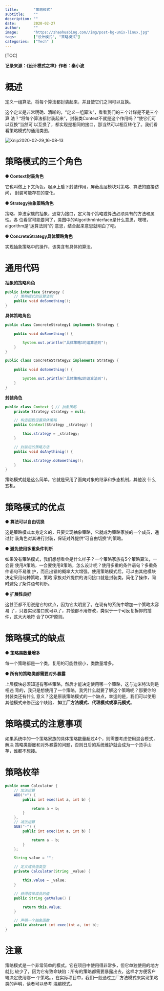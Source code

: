 ```yaml
---
title:       "策略模式"
subtitle:    ""
description: ""
date:        2020-02-27
author:      ""
image:       "https://zhaohuabing.com//img/post-bg-unix-linux.jpg"
tags:        ["设计模式", "策略模式"]
categories:  ["Tech" ]
---
```


[TOC]

**记录来源：《设计模式之禅》作者：秦小波**  

# 概述

定义一组算法，将每个算法都封装起来，并且使它们之间可以互换。

这个定义是非常明确、清晰的，“定义一组算法”，看看我们的三个计谋是不是三个算 法？“将每个算法都封装起来”，封装类Context不就是这个作用吗？“使它们可以互换”当然可 以互换了，都实现是相同的接口，那当然可以相互转化了。我们看看策略模式的通用类图，

![Xnip2020-02-29_16-08-13](/img/Xnip2020-02-29_16-08-13.png)



# 策略模式的三个角色

**● Context封装角色**

它也叫做上下文角色，起承上启下封装作用，屏蔽高层模块对策略、算法的直接访问， 封装可能存在的变化。

**● Strategy抽象策略角色**

策略、算法家族的抽象，通常为接口，定义每个策略或算法必须具有的方法和属性。各 位看官可能要问了，类图中的AlgorithmInterface是什么意思，嘿嘿，algorithm是“运算法则”的 意思，结合起来意思就明白了吧。

**● ConcreteStrategy具体策略角色**

实现抽象策略中的操作，该类含有具体的算法。

# 通用代码

**抽象的策略角色**

```java
public interface Strategy {
    // 策略模式的运算法则
    public void doSomething();
}
```

**具体策略角色**

```java
public class ConcreteStrategy1 implements Strategy {

    public void doSomething() {

        System.out.println("具体策略1的运算法则");
    }
}
```

```java
public class ConcreteStrategy2 implements Strategy {
    
    public void doSomething() {

        System.out.println("具体策略2的运算法则");
    }
}
```

**封装角色**

```java
public class Context { // 抽象策略
    private Strategy strategy = null;

    // 构造函数设置具体策略
    public Context(Strategy _strategy) {

        this.strategy = _strategy;
    }

    // 封装后的策略方法
    public void doAnythinig() {

        this.strategy.doSomething();
    }
}
```

策略模式就是这么简单，它就是采用了面向对象的继承和多态机制，其他没 什么玄机。

# 策略模式的优点

● **算法可以自由切换**

这是策略模式本身定义的，只要实现抽象策略，它就成为策略家族的一个成员，通过封 装角色对其进行封装，保证对外提供“可自由切换”的策略。

**● 避免使用多重条件判断**

如果没有策略模式，我们想想看会是什么样子？一个策略家族有5个策略算法，一会要 使用A策略，一会要使用B策略，怎么设计呢？使用多重的条件语句？多重条件语句不易维 护，而且出错的概率大大增强。使用策略模式后，可以由其他模块决定采用何种策略，策略 家族对外提供的访问接口就是封装类，简化了操作，同时避免了条件语句判断。

**● 扩展性良好**

这甚至都不用说是它的优点，因为它太明显了。在现有的系统中增加一个策略太容易 了，只要实现接口就可以了，其他都不用修改，类似于一个可反复拆卸的插件，这大大地符 合了OCP原则。

# 策略模式的缺点

● **策略类数量增多**

每一个策略都是一个类，复用的可能性很小，类数量增多。

**● 所有的策略类都需要对外暴露**

上层模块必须知道有哪些策略，然后才能决定使用哪一个策略，这与迪米特法则是相违 背的，我只是想使用了一个策略，我凭什么就要了解这个策略呢？那要你的封装类还有什么 意义？这是原装策略模式的一个缺点，幸运的是，我们可以使用其他模式来修正这个缺陷， **如工厂方法模式、代理模式或享元模式**。

# 策略模式的注意事项

如果系统中的一个策略家族的具体策略数量超过4个，则需要考虑使用混合模式，解决 策略类膨胀和对外暴露的问题，否则日后的系统维护就会成为一个烫手山芋，谁都不想接。

# 策略枚举

```java
public enum Calculator { 
    // 加法运算
    ADD("+") {
        public int exec(int a, int b) {

            return a + b;
        }
    }, 
    // 减法运算
    SUB("-") {
        public int exec(int a, int b) {

            return a - b;
        }
    };

    String value = "";

    // 定义成员值类型
    private Calculator(String _value) {

        this.value = _value;
    }

    // 获得枚举成员的值
    public String getValue() {

        return this.value;
    }

    // 声明一个抽象函数
    public abstract int exec(int a, int b);
}
```

# 注意

策略模式是一个非常简单的模式。它在项目中使用得非常多，但它单独使用的地方就比 较少了，因为它有致命缺陷：所有的策略都需要暴露出去，这样才方便客户端决定使用哪一 个策略。，在实际项目中，我们一般通过工厂方法模式来实现策略类的声明，读者可以参考 混编模式。



